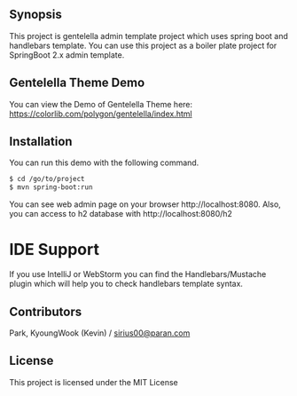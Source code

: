 ## Synopsis
This project is gentelella admin template project which uses spring boot and handlebars template. You can use this project as a boiler plate project for SpringBoot 2.x admin template.

## Gentelella Theme Demo
You can view the Demo of Gentelella Theme here: https://colorlib.com/polygon/gentelella/index.html

## Installation
You can run this demo with the following command. 

```sh
$ cd /go/to/project
$ mvn spring-boot:run
```

You can see web admin page on your browser http://localhost:8080. Also, you can access to h2 database with http://localhost:8080/h2

# IDE Support
If you use IntelliJ or WebStorm you can find the Handlebars/Mustache plugin which will help you to check handlebars template syntax.

## Contributors
Park, KyoungWook (Kevin) / sirius00@paran.com

## License
This project is licensed under the MIT License